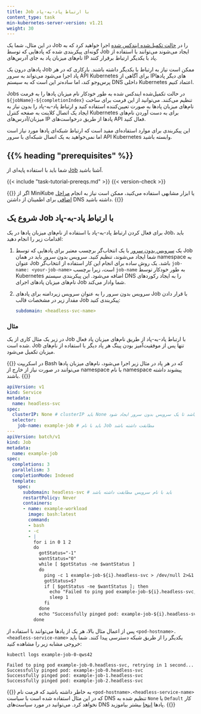 ```yaml
---
title: Job با ارتباط پاد-به-پاد
content_type: task
min-kubernetes-server-version: v1.21
weight: 30
---
```


<!-- overview -->

در این مثال، شما یک Job را در [حالت تکمیل‌شده ایندکس شده](/blog/2021/04/19/introducing-indexed-jobs/) اجرا خواهید کرد که به گونه‌ای پیکربندی شده که پادهایی که توسط Job ایجاد می‌شوند می‌توانند با استفاده از نام‌های میزبان پاد به جای آدرس‌های IP پاد با یکدیگر ارتباط برقرار کنند.

پادهای درون یک Job ممکن است نیاز به ارتباط با یکدیگر داشته باشند. بارکاری که در هر پاد اجرا می‌شود می‌تواند به سرور API Kubernetes برای آگاهی از IPهای دیگر پادها پرس‌وجو کند، اما ساده‌تر این است که به سیستم DNS داخلی Kubernetes اعتماد کنیم.

Jobs در حالت تکمیل‌شده ایندکس شده به طور خودکار نام میزبان پادها را به فرمت `${jobName}-${completionIndex}` تنظیم می‌کنند. می‌توانید از این فرمت برای ساخت نام‌های میزبان پادها به صورت تعیین‌کننده استفاده کنید و ارتباط پاد-به-پاد را بدون نیاز به ایجاد یک اتصال کلاینت به صفحه کنترل Kubernetes برای به دست آوردن نام‌های میزبان/آدرس‌های IP پادها از طریق درخواست‌های API فعال کنید.

این پیکربندی برای موارد استفاده‌ای مفید است که ارتباط شبکه‌ای پادها مورد نیاز است اما نمی‌خواهید به یک اتصال شبکه‌ای با سرور API Kubernetes وابسته باشید.

## {{% heading "prerequisites" %}}

شما باید با استفاده پایه‌ای از [Job](/docs/concepts/workloads/controllers/job/) آشنا باشید.

{{< include "task-tutorial-prereqs.md" >}} {{< version-check >}}

{{<note>}}
اگر از MiniKube یا ابزار مشابهی استفاده می‌کنید، ممکن است نیاز به انجام
[مراحل اضافی](https://minikube.sigs.k8s.io/docs/handbook/addons/ingress-dns/)
برای اطمینان از داشتن DNS داشته باشید.
{{</note>}}

<!-- steps -->

## شروع یک Job با ارتباط پاد-به-پاد

برای فعال کردن ارتباط پاد-به-پاد با استفاده از نام‌های میزبان پادها در یک Job، باید اقدامات زیر را انجام دهید:

1. یک [سرویس بدون سرور](/docs/concepts/services-networking/service/#headless-services)
با یک انتخاب‌گر برچسب معتبر برای پادهایی که توسط Job شما ایجاد می‌شوند، تنظیم کنید. سرویس بدون سرور باید در همان namespace به عنوان Job باشد. یک روش ساده برای انجام این کار استفاده از انتخاب‌گر `job-name: <your-job-name>` است، زیرا برچسب `job-name` به طور خودکار توسط Kubernetes اضافه می‌شود. این پیکربندی سیستم DNS را به ایجاد رکوردهای نام‌های میزبان پادهای اجرای Job شما وادار می‌کند.

2. سرویس بدون سرور را به عنوان سرویس زیردامنه برای پادهای Job با قرار دادن مقدار زیر در مشخصات قالب Job پیکربندی کنید:

   ```yaml
   subdomain: <headless-svc-name>
   ```

### مثال 
در زیر یک مثال کاری از یک Job با ارتباط پاد-به-پاد از طریق نام‌های میزبان پاد فعال شده است.
Job تنها پس از موفقیت‌آمیز بودن پینگ هر پاد دیگر با استفاده از نام‌های میزبان تکمیل می‌شود.

{{<note>}}
در اسکریپت Bash که در هر پاد در مثال زیر اجرا می‌شود، نام‌های میزبان پادها می‌توانند در صورت نیاز از خارج از namespace با نام namespace پیشوند داشته باشند.
{{</note>}}

```yaml
apiVersion: v1
kind: Service
metadata:
  name: headless-svc
spec:
  clusterIP: None # clusterIP باید None باشد تا یک سرویس بدون سرور ایجاد شود
  selector:
    job-name: example-job # باید با نام Job مطابقت داشته باشد
---
apiVersion: batch/v1
kind: Job
metadata:
  name: example-job
spec:
  completions: 3
  parallelism: 3
  completionMode: Indexed
  template:
    spec:
      subdomain: headless-svc # باید با نام سرویس مطابقت داشته باشد
      restartPolicy: Never
      containers:
      - name: example-workload
        image: bash:latest
        command:
        - bash
        - -c
        - |
          for i in 0 1 2
          do
            gotStatus="-1"
            wantStatus="0"
            while [ $gotStatus -ne $wantStatus ]
            do
              ping -c 1 example-job-${i}.headless-svc > /dev/null 2>&1
              gotStatus=$?
              if [ $gotStatus -ne $wantStatus ]; then
                echo "Failed to ping pod example-job-${i}.headless-svc, retrying in 1 second..."
                sleep 1
              fi
            done
            echo "Successfully pinged pod: example-job-${i}.headless-svc"
          done
```

پس از اعمال مثال بالا، هر یک از پادها می‌توانند با استفاده از `<pod-hostname>.<headless-service-name>` یکدیگر را از طریق شبکه دسترسی پیدا کنند. شما باید خروجی مشابه زیر را مشاهده کنید:

```shell
kubectl logs example-job-0-qws42
```

```
Failed to ping pod example-job-0.headless-svc, retrying in 1 second...
Successfully pinged pod: example-job-0.headless-svc
Successfully pinged pod: example-job-1.headless-svc
Successfully pinged pod: example-job-2.headless-svc
```

{{<note>}}
به خاطر داشته باشید که فرمت نام `<pod-hostname>.<headless-service-name>` که در این مثال استفاده شده است با سیاست DNS تنظیم شده به `None` یا `Default` کار نخواهد کرد.
می‌توانید در مورد سیاست‌های DNS پادها [اینجا](/docs/concepts/services-networking/dns-pod-service/#pod-s-dns-policy) بیشتر بیاموزید.
{{</note>}}
